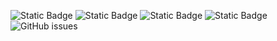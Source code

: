 ![Static Badge](https://img.shields.io/badge/blacklists-61-000000) ![Static Badge](https://img.shields.io/badge/blacklisted-2989782-cc0000) ![Static Badge](https://img.shields.io/badge/whitelisted-2254-00CC00) ![Static Badge](https://img.shields.io/badge/streaming_blacklist-28107-000000) ![GitHub issues](https://img.shields.io/github/issues/fabriziosalmi/blacklists)
